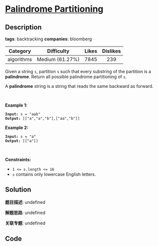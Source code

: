 # [Palindrome Partitioning](https://leetcode.com/problems/palindrome-partitioning/description/)

## Description

**tags**: backtracking
**companies**: bloomberg

| Category | Difficulty | Likes | Dislikes |
| :------: | :--------: | :---: | :------: |
| algorithms | Medium (61.27%) | 7845 | 239 |

<p>Given a string <code>s</code>, partition <code>s</code> such that every substring of the partition is a <strong>palindrome</strong>. Return all possible palindrome partitioning of <code>s</code>.</p>

<p>A <strong>palindrome</strong> string is a string that reads the same backward as forward.</p>

<p>&nbsp;</p>
<p><strong>Example 1:</strong></p>
<pre><code><strong>Input:</strong> s = "aab"
<strong>Output:</strong> [["a","a","b"],["aa","b"]]</code></pre><p><strong>Example 2:</strong></p>
<pre><code><strong>Input:</strong> s = "a"
<strong>Output:</strong> [["a"]]</code></pre>
<p>&nbsp;</p>
<p><strong>Constraints:</strong></p>

<ul>
	<li><code>1 &lt;= s.length &lt;= 16</code></li>
	<li><code>s</code> contains only lowercase English letters.</li>
</ul>



## Solution

**题目描述**: undefined

**解题思路**: undefined

**关联专题**: undefined

## Code